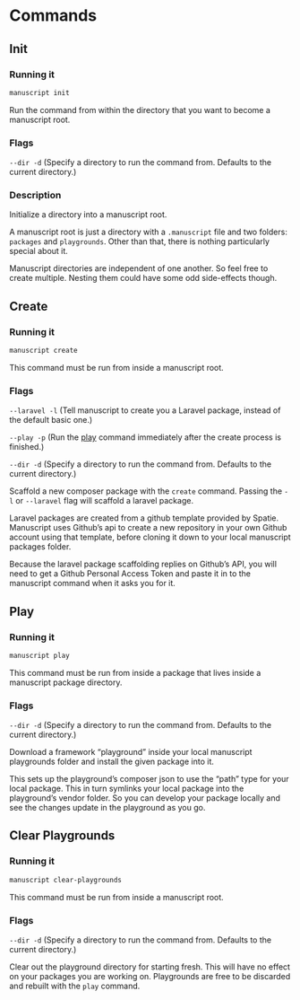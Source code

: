 # Commands

## Init

### Running it

```bash
manuscript init
```

Run the command from within the directory that you want to become a manuscript root.

### Flags

`--dir -d` (Specify a directory to run the command from. Defaults to the current directory.)

### Description

Initialize a directory into a manuscript root.

A manuscript root is just a directory with a `.manuscript` file and two folders: `packages` and `playgrounds`. Other than that, there is nothing particularly special about it.

Manuscript directories are independent of one another. So feel free to create multiple. Nesting them could have some odd side-effects though.

## Create

### Running it

```bash
manuscript create
```

This command must be run from inside a manuscript root.

### Flags

`--laravel -l` (Tell manuscript to create you a Laravel package, instead of the default basic one.)

`--play -p` (Run the [play](#play) command immediately after the create process is finished.)

`--dir -d` (Specify a directory to run the command from. Defaults to the current directory.)

Scaffold a new composer package with the `create` command. Passing the `-l` or `--laravel` flag will scaffold a laravel package.

Laravel packages are created from a github template provided by Spatie. Manuscript uses Github’s api to create a new repository in your own Github account using that template, before cloning it down to your local manuscript packages folder.

Because the laravel package scaffolding replies on Github’s API, you will need to get a Github Personal Access Token and paste it in to the manuscript command when it asks you for it.


## Play

### Running it

```bash
manuscript play
```

This command must be run from inside a package that lives inside a manuscript package directory.

### Flags

`--dir -d` (Specify a directory to run the command from. Defaults to the current directory.)

Download a framework “playground” inside your local manuscript playgrounds folder and install the given package into it.

This sets up the playground’s composer json to use the “path” type for your local package. This in turn symlinks your local package into the playground’s vendor folder. So you can develop your package locally and see the changes update in the playground as you go.

## Clear Playgrounds

### Running it

```bash
manuscript clear-playgrounds
```

This command must be run from inside a manuscript root.

### Flags

`--dir -d` (Specify a directory to run the command from. Defaults to the current directory.)

Clear out the playground directory for starting fresh. This will have no effect on your packages you are working on. Playgrounds are free to be discarded and rebuilt with the `play` command.

